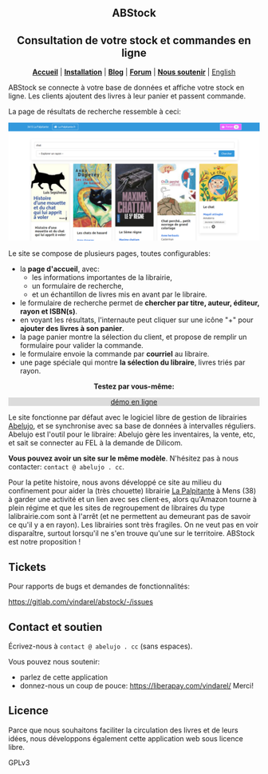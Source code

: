 
<p>
  <h2 align="center"> ABStock </h2>
  <h2 align="center"> Consultation de votre stock et commandes en ligne </h2>
</p>

<p align="center">
  <a href="https://gitlab.com/vindarel/abstock"><b>Accueil</b></a> |
  <a href="https://gitlab.com/vindarel/abstock#install"><b>Installation</b></a> |
  <a href="https://framasphere.org/people/4ac5fae0bed90133a3ed2a0000053625"><b>Blog</b></a> |
  <a href="https://framavox.org/g/V6oiDr8Y/abelujo"><b>Forum</b></a> |
  <a href="https://liberapay.com/vindarel/donate"><b>Nous soutenir</b></a> |
  <a href="/README.md">English</a>

</p>


ABStock se connecte à votre base de données et affiche votre stock en ligne. Les clients ajoutent des livres à leur panier et passent commande.

La page de résultats de recherche ressemble à ceci:

![welcome screen](search.png "welcome screen")


Le site se compose de plusieurs pages, toutes configurables:

- la **page d'accueil**, avec:
  - les informations importantes de la librairie,
  - un formulaire de recherche,
  - et un échantillon de livres mis en avant par le libraire.
- le formulaire de recherche permet de **chercher par titre, auteur, éditeur, rayon et ISBN(s)**.
- en voyant les résultats, l'internaute peut cliquer sur une icône "+" pour **ajouter des livres à son panier**.
- la page panier montre la sélection du client, et propose de remplir un formulaire pour valider la commande.
- le formulaire envoie la commande par **courriel** au libraire.
- une page spéciale qui montre **la sélection du libraire**, livres triés par rayon.


<p style="text-align: center">
    <strong>Testez par vous-même:</strong>
</p>

<p style="text-align: center; background-color: gainsboro">
    <a href="http://5.196.70.6:8902/">démo en ligne</a>
</p>

Le site fonctionne par défaut avec le logiciel libre de gestion de
librairies [Abelujo](http://abelujo.cc/), et se synchronise avec sa
base de données à intervalles réguliers. Abelujo est l'outil pour le
libraire: Abelujo gère les inventaires, la vente, etc, et sait se
connecter au FEL à la demande de Dilicom.

**Vous pouvez avoir un site sur le même modèle**. N'hésitez pas à nous contacter: `contact @ abelujo . cc`.

Pour la petite histoire, nous avons développé ce site au milieu du
confinement pour aider la (très chouette) librairie [La
Palpitante](http://www.lapalpitante.fr/) à Mens (38) à garder une
activité et un lien avec ses client·es, alors qu'Amazon tourne à plein
régime et que les sites de regroupement de libraires du type
lalibrairie.com sont à l'arrêt (et ne permettent au demeurant pas de
savoir ce qu'il y a en rayon). Les librairies sont très fragiles. On
ne veut pas en voir disparaître, surtout lorsqu'il ne s'en trouve
qu'une sur le territoire. ABStock est notre proposition !


## Tickets

Pour rapports de bugs et demandes de fonctionnalités:

https://gitlab.com/vindarel/abstock/-/issues


## Contact et soutien

Écrivez-nous à `contact @ abelujo . cc` (sans espaces).

Vous pouvez nous soutenir:

- parlez de cette application
- donnez-nous un coup de pouce: https://liberapay.com/vindarel/ Merci!

## Licence

Parce que nous souhaitons faciliter la circulation des livres et de leurs idées, nous développons également cette application web sous licence libre.

GPLv3

